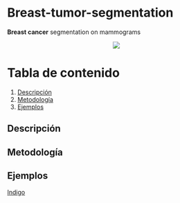 # Breast-tumor-segmentation
**Breast cancer** segmentation on mammograms

<p align="center">
  <img src="https://raw.githubusercontent.com/Qsinap/Breast-cancer-segmentation/862a31f7a57513fe7debabdcb1928397a407e4bb/Figures/IconBreast.svg">
</p>

# Tabla de contenido
1. [Descripción](#descripción)
2. [Metodología](#metodología)
3. [Ejemplos](#ejemplos)


## Descripción
## Metodología
## Ejemplos


[Indigo](https://indigo.tech/) 
